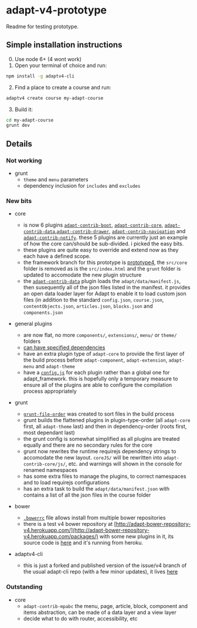 # adapt-v4-prototype
Readme for testing prototype.


## Simple installation instructions
0. Use node 6+ (4 wont work)  
1. Open your terminal of choice and run:
```bash
npm install -g adaptv4-cli
```
2. Find a place to create a course and run:
```bash
adaptv4 create course my-adapt-course
```
3. Build it:
```bash
cd my-adapt-course
grunt dev
```

## Details

### Not working
* grunt
  * ``theme`` and ``menu`` parameters 
  * dependency inclusion for ``includes`` and ``excludes``

### New bits
* core
  * is now 6 plugins [``adapt-contrib-boot``](https://github.com/oliverfoster/adapt-contrib-boot), [``adapt-contrib-core``](https://github.com/oliverfoster/adapt-contrib-core), [``adapt-contrib-data``](https://github.com/oliverfoster/adapt-contrib-data),[``adapt-contrib-drawer``](https://github.com/oliverfoster/adapt-contrib-drawer), [``adapt-contrib-navigation``](https://github.com/oliverfoster/adapt-contrib-navigation) and [``adapt-contrib-notify``](https://github.com/oliverfoster/adapt-contrib-notify). these 5 plugins are currently just an example of how the core can/should be sub-divided. i picked the easy bits.
  * these plugins are quite easy to override and extend now as they each have a defined scope.
  * the framework branch for this prototype is [prototype4](https://github.com/adaptlearning/adapt_framework/tree/prototype4), the ``src/core`` folder is removed as is the ``src/index.html`` and the ``grunt`` folder is updated to accomodate the new plugin structure
  * the [``adapt-contrib-data``](https://github.com/oliverfoster/adapt-contrib-data) plugin loads the ``adapt/data/manifest.js``, then susequently all of the json files listed in the manifest. it provides an open data loader layer for Adapt to enable it to load custom json files (in addition to the standard ``config.json``, ``course.json``, ``contentObjects.json``, ``articles.json``, ``blocks.json`` and ``components.json``
  
* general plugins
  * are now flat, no more ``components/``, ``extensions/``, ``menu/`` or ``theme/`` folders
  * [can have specified dependencies ](https://github.com/oliverfoster/adapt-contrib-navigation/blob/master/bower.json#L12)
  * have an extra plugin type of ``adapt-core`` to provide the first layer of the build process before ``adapt-component``, ``adapt-extension``, ``adapt-menu`` and ``adapt-theme``
  * have a [``config.js``](https://github.com/oliverfoster/adapt-contrib-boot/blob/master/config.js) for each plugin rather than a global one for adapt_framework. this is hopefully only a temporary measure to ensure all of the plugins are able to configure the compilation process appropriately

* grunt
  * [``grunt-file-order``](https://github.com/cgkineo/grunt-file-order) was created to sort files in the build process
  * grunt builds the flattened plugins in plugin-type-order (all ``adapt-core`` first, all ``adapt-theme`` last) and then in dependency-order (roots first, most dependant last)
  * the grunt config is somewhat simplified as all plugins are treated equally and there are no secondary rules for the core
  * grunt now rewrites the runtime requirejs dependency strings to accomodate the new layout. ``coreJS/`` will be rewritten into `adapt-contrib-core/js/`, etc. and warnings will shown in the console for renamed namespaces
  * has some extra files to manage the plugins, to correct namespaces and to load requirejs configurations
  * has an extra task to build the ``adapt/data/manifest.json`` with contains a list of all the json files in the course folder

* bower
  * [``.bowerrc``](https://github.com/adaptlearning/adapt_framework/blob/prototype4/.bowerrc) file allows install from multiple bower repositories
  * there is a test v4 bower repository at [http://adapt-bower-repository-v4.herokuapp.com/](http://adapt-bower-repository-v4.herokuapp.com/packages/) with some new plugins in it, its source code is [here](https://github.com/oliverfoster/node-bower-server) and it's running from heroku.

* adaptv4-cli
  * this is just a forked and published version of the issue/v4 branch of the usual adapt-cli repo (with a few minor updates), it lives [here](https://github.com/oliverfoster/adaptv4-cli)

### Outstanding
* core
  * ``adapt-contrib-mpabc`` the menu, page, article, block, component and items abstraction, can be made of a data layer and a view layer
  * decide what to do with router, accessibility, etc
